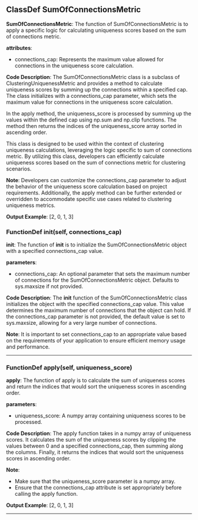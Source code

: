 ## ClassDef SumOfConnectionsMetric
**SumOfConnectionsMetric**: The function of SumOfConnectionsMetric is to apply a specific logic for calculating uniqueness scores based on the sum of connections metric.

**attributes**:
- connections_cap: Represents the maximum value allowed for connections in the uniqueness score calculation.

**Code Description**:
The SumOfConnectionsMetric class is a subclass of ClusteringUniquenessMetric and provides a method to calculate uniqueness scores by summing up the connections within a specified cap. The class initializes with a connections_cap parameter, which sets the maximum value for connections in the uniqueness score calculation.

In the apply method, the uniqueness_score is processed by summing up the values within the defined cap using np.sum and np.clip functions. The method then returns the indices of the uniqueness_score array sorted in ascending order.

This class is designed to be used within the context of clustering uniqueness calculations, leveraging the logic specific to sum of connections metric. By utilizing this class, developers can efficiently calculate uniqueness scores based on the sum of connections metric for clustering scenarios.

**Note**:
Developers can customize the connections_cap parameter to adjust the behavior of the uniqueness score calculation based on project requirements. Additionally, the apply method can be further extended or overridden to accommodate specific use cases related to clustering uniqueness metrics.

**Output Example**:
[2, 0, 1, 3]
### FunctionDef __init__(self, connections_cap)
**__init__**: The function of __init__ is to initialize the SumOfConnectionsMetric object with a specified connections_cap value.

**parameters**:
- connections_cap: An optional parameter that sets the maximum number of connections for the SumOfConnectionsMetric object. Defaults to sys.maxsize if not provided.

**Code Description**:
The __init__ function of the SumOfConnectionsMetric class initializes the object with the specified connections_cap value. This value determines the maximum number of connections that the object can hold. If the connections_cap parameter is not provided, the default value is set to sys.maxsize, allowing for a very large number of connections.

**Note**:
It is important to set connections_cap to an appropriate value based on the requirements of your application to ensure efficient memory usage and performance.
***
### FunctionDef apply(self, uniqueness_score)
**apply**: The function of apply is to calculate the sum of uniqueness scores and return the indices that would sort the uniqueness scores in ascending order.

**parameters**:
- uniqueness_score: A numpy array containing uniqueness scores to be processed.

**Code Description**:
The apply function takes in a numpy array of uniqueness scores. It calculates the sum of the uniqueness scores by clipping the values between 0 and a specified connections_cap, then summing along the columns. Finally, it returns the indices that would sort the uniqueness scores in ascending order.

**Note**:
- Make sure that the uniqueness_score parameter is a numpy array.
- Ensure that the connections_cap attribute is set appropriately before calling the apply function.

**Output Example**:
[2, 0, 1, 3]
***
